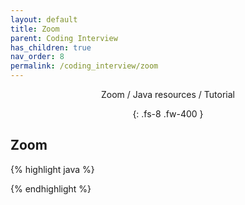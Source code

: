 ```yaml
---
layout: default
title: Zoom
parent: Coding Interview
has_children: true
nav_order: 8
permalink: /coding_interview/zoom
---
```

<div align="center" markdown="1">
Zoom / Java resources / Tutorial

{: .fs-8 .fw-400 }
</div>

## Zoom

{% highlight java %}

{% endhighlight %}